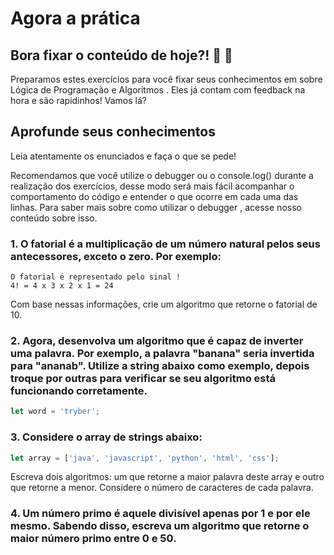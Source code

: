 # Agora a prática

## Bora fixar o conteúdo de hoje?! 🎯 💪

Preparamos estes exercícios para você fixar seus conhecimentos em sobre Lógica de Programação e Algoritmos . Eles já contam com feedback na hora e são rapidinhos! Vamos lá?

## Aprofunde seus conhecimentos

Leia atentamente os enunciados e faça o que se pede!

Recomendamos que você utilize o debugger ou o console.log() durante a realização dos exercícios, desse modo será mais fácil acompanhar o comportamento do código e entender o que ocorre em cada uma das linhas. Para saber mais sobre como utilizar o debugger , acesse nosso conteúdo sobre isso.

### 1. O fatorial é a multiplicação de um número natural pelos seus antecessores, exceto o zero. Por exemplo:

```
O fatorial é representado pelo sinal !
4! = 4 x 3 x 2 x 1 = 24
```

Com base nessas informações, crie um algoritmo que retorne o fatorial de 10.

### 2. Agora, desenvolva um algoritmo que é capaz de inverter uma palavra. Por exemplo, a palavra "banana" seria invertida para "ananab". Utilize a string abaixo como exemplo, depois troque por outras para verificar se seu algoritmo está funcionando corretamente.

```js
let word = 'tryber';
```

### 3. Considere o array de strings abaixo:

```js
let array = ['java', 'javascript', 'python', 'html', 'css'];
```

Escreva dois algoritmos: um que retorne a maior palavra deste array e outro que retorne a menor. Considere o número de caracteres de cada palavra.

### 4. Um número primo é aquele divisível apenas por 1 e por ele mesmo. Sabendo disso, escreva um algoritmo que retorne o maior número primo entre 0 e 50.

